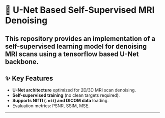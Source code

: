# 🧠 U-Net Based Self-Supervised MRI Denoising

This repository provides an implementation of a **self-supervised learning model for denoising MRI scans** using a tensorflow based U-Net backbone.
---

## ✨ Key Features
- **U-Net architecture** optimized for 2D/3D MRI scan denoising.
- **Self-supervised training** (no clean targets required).
- **Supports NIfTI (`.nii`) and DICOM data** loading.
- Evaluation metrics: PSNR, SSIM, MSE.

---

